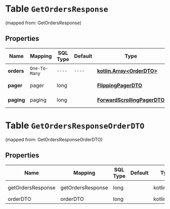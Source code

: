 
# Table `GetOrdersResponse`
(mapped from: GetOrdersResponse)

## Properties
Name | Mapping | SQL Type | Default | Type | Description | Notes
---- | ------- | -------- | ------- | ---- | ----------- | -----
**orders** | `One-To-Many` | `----` | `----`  | [**kotlin.Array&lt;OrderDTO&gt;**](OrderDTO.md) | Модель заказа.  | 
**pager** | pager | long |  | [**FlippingPagerDTO**](FlippingPagerDTO.md) |  |  [optional] [foreignkey]
**paging** | paging | long |  | [**ForwardScrollingPagerDTO**](ForwardScrollingPagerDTO.md) |  |  [optional] [foreignkey]


# **Table `GetOrdersResponseOrderDTO`**
(mapped from: GetOrdersResponseOrderDTO)

## Properties
Name | Mapping | SQL Type | Default | Type | Description | Notes
---- | ------- | -------- | ------- | ---- | ----------- | -----
getOrdersResponse | getOrdersResponse | long | | kotlin.Long | Primary Key | *one*
orderDTO | orderDTO | long | | kotlin.Long | Foreign Key | *many*





